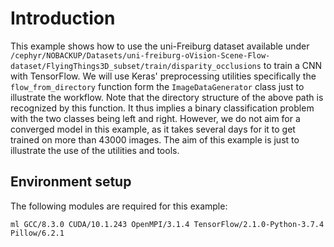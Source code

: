# Introduction

This example shows how to use the uni-Freiburg dataset available under 
`/cephyr/NOBACKUP/Datasets/uni-freiburg-oVision-Scene-Flow-dataset/FlyingThings3D_subset/train/disparity_occlusions` to train a CNN  with TensorFlow. We will use 
Keras' preprocessing utilities specifically the `flow_from_directory` function form the `ImageDataGenerator` class just to 
illustrate the workflow. Note that the directory structure of the above path is recognized by this function. It thus implies a binary classification problem with the two classes being left and right. However, we do not aim for a converged model in this example, as it takes several days for it to get trained on more than 43000 images. The aim of this example is just to illustrate the use of the utilities and tools. 

## Environment setup

The following modules are required for this example:

`ml GCC/8.3.0 CUDA/10.1.243 OpenMPI/3.1.4 TensorFlow/2.1.0-Python-3.7.4 Pillow/6.2.1`
